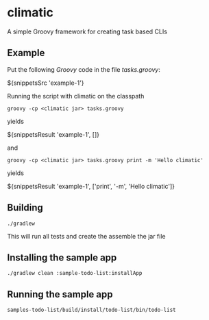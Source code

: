 climatic
========

A simple Groovy framework for creating task based CLIs

Example
-------

Put the following *Groovy* code in the file _tasks.groovy_:

${snippetsSrc 'example-1'}

Running the script with climatic on the classpath

    groovy -cp <climatic jar> tasks.groovy

yields

${snippetsResult 'example-1', []}

and

    groovy -cp <climatic jar> tasks.groovy print -m 'Hello climatic'

yields

${snippetsResult 'example-1', ['print', '-m', 'Hello climatic']}

Building
--------

    ./gradlew
This will run all tests and create the assemble the jar file

Installing the sample app
-------------------------

    ./gradlew clean :sample-todo-list:installApp

Running the sample app
----------------------

    samples-todo-list/build/install/todo-list/bin/todo-list
